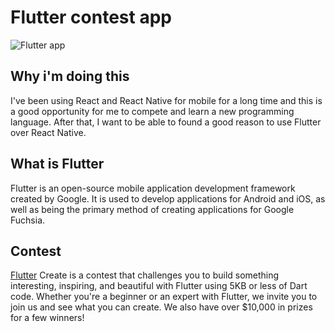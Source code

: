 # Flutter contest app

![Flutter app](https://images.frandroid.com/wp-content/uploads/2018/09/flutter.png)

## Why i'm doing this
I've been using React and React Native for mobile for a long time and this is a good opportunity for me to compete and learn a new programming language. After that, I want to be able to found a good reason to use Flutter over React Native. 

## What is Flutter
Flutter is an open-source mobile application development framework created by Google. It is used to develop applications for Android and iOS, as well as being the primary method of creating applications for Google Fuchsia.

## Contest
[Flutter](https://flutter.dev/create) Create is a contest that challenges you to build something interesting, inspiring, and beautiful with Flutter using 5KB or less of Dart code. Whether you're a beginner or an expert with Flutter, we invite you to join us and see what you can create. We also have over $10,000 in prizes for a few winners!
